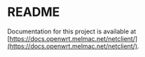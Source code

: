 # README

Documentation for this project is available at [https://docs.openwrt.melmac.net/netclient/](https://docs.openwrt.melmac.net/netclient/).


